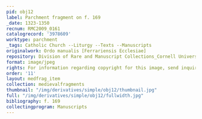 ```yaml
---
pid: obj12
label: Parchment fragment on f. 169
_date: 1323-1350
recnum: RMC2009_0161
catalogrecord: '3978609'
worktype: parchment
_tags: Catholic Church --Liturgy --Texts --Manuscripts
originalwork: Ordo manualis [Ferrariensis Ecclesiae]
repository: Division of Rare and Manuscript Collections_Cornell University Library
format: image/jpeg
rights: For information regarding copyright for this image, send inquiries to rarerepro@cornell.edu
order: '11'
layout: medfrag_item
collection: medievalfragments
thumbnail: "/img/derivatives/simple/obj12/thumbnail.jpg"
full: "/img/derivatives/simple/obj12/fullwidth.jpg"
bibliography: f. 169
collectingprogram: Manuscripts
---
```

